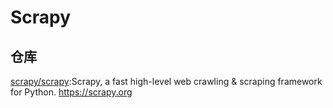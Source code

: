 # Scrapy

## 仓库

[scrapy/scrapy](https://github.com/scrapy/scrapy):Scrapy, a fast high-level web crawling & scraping framework for Python. https://scrapy.org